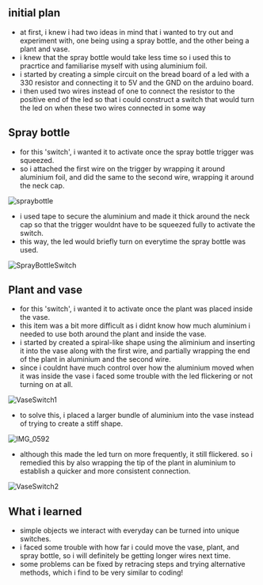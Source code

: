 ## initial plan
- at first, i knew i had two ideas in mind that i wanted to try out and experiment with, one being using a spray bottle, and the other being a plant and vase. 
- i knew that the spray bottle would take less time so i used this to pracrtice and familiarise myself with using aluminium foil.
- i started by creating a simple circuit on the bread board of a led with a 330 resistor and connecting it to 5V and the GND on the arduino board.
- i then used two wires instead of one to connect the resistor to the positive end of the led so that i could construct a switch that would turn the led on when these two wires connected in some way

## Spray bottle
- for this 'switch', i wanted it to activate once the spray bottle trigger was squeezed. 
- so i attached the first wire on the trigger by wrapping it around aluminium foil, and did the same to the second wire, wrapping it around the neck cap.

![spraybottle](IM_0573.PNG)

- i used tape to secure the aluminium and made it thick around the neck cap so that the trigger wouldnt have to be squeezed fully to activate the switch.
-  this way, the led would briefly turn on everytime the spray bottle was used.

![SprayBottleSwitch](https://user-images.githubusercontent.com/98512587/160926604-c10d65e0-12ba-4227-9429-8563f03b940e.gif)

## Plant and vase
- for this 'switch', i wanted it to activate once the plant was placed inside the vase.
- this item was a bit more difficult as i didnt know how much aluminium i needed to use both around the plant and inside the vase. 
- i started by created a spiral-like shape using the aliminium and inserting it into the vase along with the first wire, and partially wrapping the end of the plant in aluminium and the second wire.
- since i couldnt have much control over how the aluminium moved when it was inside the vase i faced some trouble with the led flickering or not turning on at all.

![VaseSwitch1](https://user-images.githubusercontent.com/98512587/160928354-c633bc54-5f9d-4ec3-985f-71d7930becf1.gif)

- to solve this, i placed a larger bundle of aluminium into the vase instead of trying to create a stiff shape.

![IMG_0592](IMG_0592.png)

- although this made the led turn on more frequently, it still flickered. so i remedied this by also wrapping the tip of the plant in aluminium to establish a quicker and more consistent connection.

![VaseSwitch2](https://user-images.githubusercontent.com/98512587/160928384-e50d6235-1c9c-428f-890f-c0d739b4637c.gif)

## What i learned
- simple objects we interact with everyday can be turned into unique switches.
- i faced some trouble with how far i could move the vase, plant, and spray bottle, so i will definitely be getting longer wires next time.
- some problems can be fixed by retracing steps and trying alternative methods, which i find to be very similar to coding!
